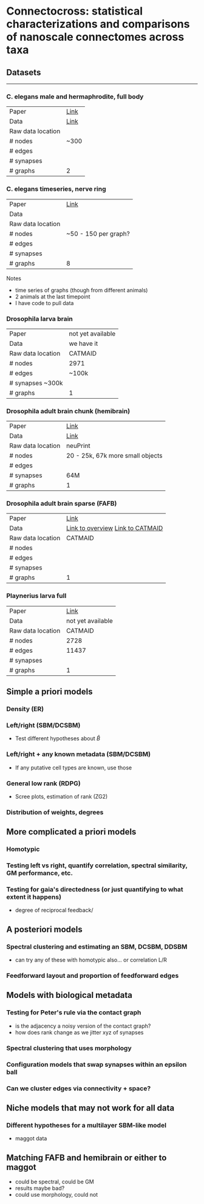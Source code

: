 # Connectocross: statistical characterizations and comparisons of nanoscale connectomes across taxa

## Datasets
---

### C. elegans male and hermaphrodite, full body
|  |  |
|-------|----------|
| Paper | [Link](https://www.nature.com/articles/s41586-019-1352-7) |
| Data | [Link](https://wormwiring.org/) |
| Raw data location |  |
| # nodes | ~300 |
| # edges |  | 
| # synapses | | 
| # graphs | 2 |

### C. elegans timeseries, nerve ring
|  |  |
|-------|----------|
| Paper | [Link](https://www.biorxiv.org/content/10.1101/2020.04.30.066209v2) |
| Data |  |
| Raw data location |  |
| # nodes | ~50 - 150 per graph?|
| # edges | | 
| # synapses | | 
| # graphs | 8 |

Notes
- time series of graphs (though from different animals)
- 2 animals at the last timepoint
- I have code to pull data

### Drosophila larva brain
|  |  |
|-------|----------|
| Paper | not yet available |
| Data | we have it |
| Raw data location | CATMAID |
| # nodes | 2971 |
| # edges | ~100k | 
| # synapses ~300k | 
| # graphs | 1 |

### Drosophila adult brain chunk (hemibrain)
|  |  |
|-------|----------|
| Paper | [Link](https://www.biorxiv.org/content/10.1101/2020.01.21.911859v1) |
| Data | [Link](https://www.janelia.org/project-team/flyem/hemibrain) |
| Raw data location | neuPrint |
| # nodes | 20 - 25k, 67k more small objects |
| # edges |  | 
| # synapses | 64M | 
| # graphs | 1 |

### Drosophila adult brain sparse (FAFB)
|  |  |
|-------|----------|
| Paper | [Link](https://www.cell.com/cell/fulltext/S0092-8674(18)30787-6) |
| Data | [Link to overview](https://temca2data.org/) [Link to CATMAID](https://fafb.catmaid.virtualflybrain.org/)|
| Raw data location | CATMAID |
| # nodes |  |
| # edges |  | 
| # synapses | | 
| # graphs | 1 |

### Playnerius larva full 
|  |  |
|-------|----------|
| Paper | [Link](https://www.biorxiv.org/content/10.1101/2020.08.21.260984v2) |
| Data | not yet available |
| Raw data location | CATMAID |
| # nodes | 2728 |
| # edges | 11437 | 
| # synapses | | 
| # graphs | 1 |


## Simple a priori models

### Density (ER)

### Left/right (SBM/DCSBM)
- Test different hypotheses about $\hat{B}$

### Left/right + any known metadata (SBM/DCSBM)
- If any putative cell types are known, use those

### General low rank (RDPG)
- Scree plots, estimation of rank (ZG2)

### Distribution of weights, degrees

## More complicated a priori models

### Homotypic

### Testing left vs right, quantify correlation, spectral similarity, GM performance, etc.

### Testing for gaia's directedness (or just quantifying to what extent it happens)
- degree of reciprocal feedback/

## A posteriori models

### Spectral clustering and estimating an SBM, DCSBM, DDSBM
- can try any of these with homotypic also... or correlation L/R

### Feedforward layout and proportion of feedforward edges

## Models with biological metadata

### Testing for Peter's rule via the contact graph
- is the adjacency a noisy version of the contact graph?
- how does rank change as we jitter xyz of synapses

### Spectral clustering that uses morphology

### Configuration models that swap synapses within an epsilon ball

### Can we cluster edges via connectivity + space? 

## Niche models that may not work for all data 

### Different hypotheses for a multilayer SBM-like model
- maggot data

## Matching FAFB and hemibrain or either to maggot
- could be spectral, could be GM
- results maybe bad?
- could use morphology, could not


